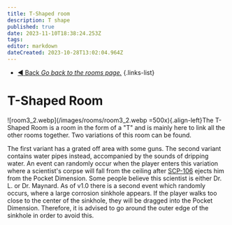 ```yaml
---
title: T-Shaped room
description: T shape
published: true
date: 2023-11-10T18:38:24.253Z
tags: 
editor: markdown
dateCreated: 2023-10-28T13:02:04.964Z
---
```


- [:arrow_backward: Back *Go back to the rooms page.*](/en/game/rooms#zones)
{.links-list}
# T-Shaped Room
![room3_2.webp](/images/rooms/room3_2.webp =500x){.align-left}The T-Shaped Room is a room in the form of a "T" and is mainly here to link all the other rooms together. Two variations of this room can be found.

The first variant has a grated off area with some guns. The second variant contains water pipes instead, accompanied by the sounds of dripping water. An event can randomly occur when the player enters this variation where a scientist's corpse will fall from the ceiling after [SCP-106](/en/game/scps/106) ejects him from the Pocket Dimension. Some people believe this scientist is either Dr. L. or Dr. Maynard. As of v1.0 there is a second event which randomly occurs, where a large corrosion sinkhole appears. If the player walks too close to the center of the sinkhole, they will be dragged into the Pocket Dimension. Therefore, it is advised to go around the outer edge of the sinkhole in order to avoid this.